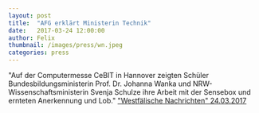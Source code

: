 ```yaml
---
layout: post
title:  "AFG erklärt Ministerin Technik"
date:   2017-03-24 12:00:00
author: Felix
thumbnail: /images/press/wn.jpeg
categories: press
---
```

"Auf der Computermesse CeBIT in Hannover zeigten Schüler Bundesbildungsministerin Prof. Dr. Johanna Wanka und NRW-Wissenschaftsministerin Svenja Schulze ihre Arbeit mit der Sensebox und ernteten Anerkennung und Lob."
<a href="http://www.wn.de/Muensterland/Kreis-Coesfeld/Havixbeck/2749340-AFG-Schueler-auf-der-CeBIT-AFG-erklaert-Ministerin-Technik" target="_blank">"Westfälische Nachrichten" 24.03.2017</a>
